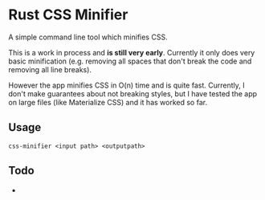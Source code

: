 # Rust CSS Minifier

A simple command line tool which minifies CSS.

This is a work in process and **is still very early**. Currently it only does
very basic minification (e.g. removing all spaces that don't break the code
and removing all line breaks).

However the app minifies CSS in O(n) time and is quite fast. Currently, I don't 
make guarantees about not breaking styles, but I have tested the app on large
files (like Materialize CSS) and it has worked so far.

## Usage
```css-minifier <input path> <outputpath>```

## Todo

* 
